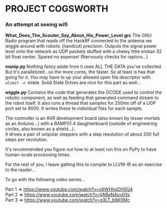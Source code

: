 # PROJECT COGSWORTH
### An attempt at seeing wifi

**What_Does_The_Scouter_Say_About_His_Power_Level.grc** The GNU Radio program that reads off the HackRF connected to the antenna we wiggle around with robotic (handcut) precision. Outputs the signal power level onto the network as UDP packets stuffed with a chewy little endian 32 bit float center. Spared no expense! (Nervously checks for raptors...)  
  
**manip.py** Nothing fancy aside from it uses ALL THE DATA you've collected. But it's parallelized...so the more cores, the faster. So at least is has that going for it. You may have to up your allowed open file descriptor with `ulimit -n 65000`. Solid State Drives are nice for this part as well...  
  
**wiggle.py** Contains the code that generates the GCODE used to control the robotic component, as well as feeding that generated command stream to the robot itself. It also runs a thread that samples for 250ms off of a UDP port set to 9000. It writes these to individual files for each sample.  
  
The controller is an AVR development board (also known by lesser mortals as an Arduino...) with a RAMPS1.4 daughterboard (outside of engineering circles, also known as a shield...).  
It drives a pair of unipolar steppers with a step resolution of about 200 full steps per revolution.  
  
It's recommended you figure out how to at least run this on PyPy to have human-scale processing times.  
  
For the rest of you, I leave getting this to compile to LLVM-IR as an exercise to the reader...  
  
To go with the following video series...  
  
Part 1 => https://www.youtube.com/watch?v=o6WHhqDHSQ4  
Part 2 => https://www.youtube.com/watch?v=VABeN4uv03s  
Part 3 => https://www.youtube.com/watch?v=g3LT_b6K0Mc
